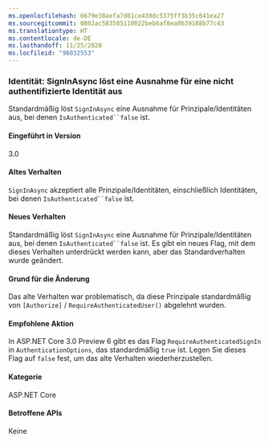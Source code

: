```yaml
---
ms.openlocfilehash: 6679e38aefa7d61ce430dc5375ff3b35c641ea27
ms.sourcegitcommit: 0802ac583585110022beb6af8ea0b39188b77c43
ms.translationtype: HT
ms.contentlocale: de-DE
ms.lasthandoff: 11/25/2020
ms.locfileid: "96032553"
---
```

### <a name="identity-signinasync-throws-exception-for-unauthenticated-identity"></a>Identität: SignInAsync löst eine Ausnahme für eine nicht authentifizierte Identität aus

Standardmäßig löst `SignInAsync` eine Ausnahme für Prinzipale/Identitäten aus, bei denen `IsAuthenticated``false` ist.

#### <a name="version-introduced"></a>Eingeführt in Version

3.0

#### <a name="old-behavior"></a>Altes Verhalten

`SignInAsync` akzeptiert alle Prinzipale/Identitäten, einschließlich Identitäten, bei denen `IsAuthenticated``false` ist.

#### <a name="new-behavior"></a>Neues Verhalten

Standardmäßig löst `SignInAsync` eine Ausnahme für Prinzipale/Identitäten aus, bei denen `IsAuthenticated``false` ist. Es gibt ein neues Flag, mit dem dieses Verhalten unterdrückt werden kann, aber das Standardverhalten wurde geändert.

#### <a name="reason-for-change"></a>Grund für die Änderung

Das alte Verhalten war problematisch, da diese Prinzipale standardmäßig von `[Authorize]` / `RequireAuthenticatedUser()` abgelehnt wurden.

#### <a name="recommended-action"></a>Empfohlene Aktion

In ASP.NET Core 3.0 Preview 6 gibt es das Flag `RequireAuthenticatedSignIn` in `AuthenticationOptions`, das standardmäßig `true` ist. Legen Sie dieses Flag auf `false` fest, um das alte Verhalten wiederherzustellen.

#### <a name="category"></a>Kategorie

ASP.NET Core

#### <a name="affected-apis"></a>Betroffene APIs

Keine

<!-- 

#### Affected APIs

Not detectable via API analysis

-->
